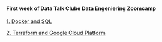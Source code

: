 
#### First week of Data Talk Clube Data Engeniering Zoomcamp

[1. Docker and SQL](https://github.com/twistby/dtc_de_course/tree/main/week_1_basics_and_setup/1_docker_sql)

[2. Terraform and Google Cloud Platform](https://github.com/twistby/dtc_de_course/tree/main/week_1_basics_and_setup/2_gcp_terraform)